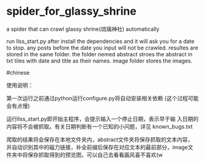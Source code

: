 # spider_for_glassy_shrine
a spider that can crawl glassy shrine(琉璃神社) automatically

run llss_start.py after install the dependencies and it will ask you for a date to stop.
any posts before the date you input will not be crawled.
resultes are stored in the same folder.
the folder nemed abstract stroes the abstract in txt tiles with date and title as their names.
image folder stores the images.

#chinese

使用说明：

第一次运行之前通过python运行configure.py将自动安装相关依赖
(这个过程可能会有点慢)

运行llss_start.py即开始主程序，会提示输入一个停止日期，表示早于输
入日期的内容将不会被抓取。有关日期判断有一个已知的小问题，详见
known_bugs.txt

爬取的结果将会保存在本地文件夹内，abstract文件夹将保存抓取的文本内容，
并自动识别其中的磁力链接，补全前缀后保存在对应文本的最前部分，image文
件夹中将保存抓取得到的预览图，可以自己去看看画风喜不喜欢(w
